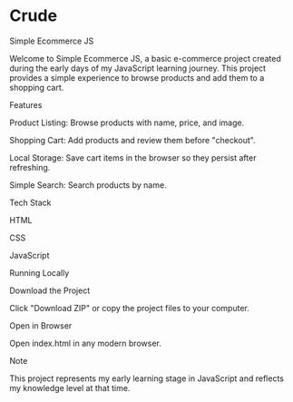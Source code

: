 # Crude 
Simple Ecommerce JS

Welcome to Simple Ecommerce JS, a basic e-commerce project created during the early days of my JavaScript learning journey. This project provides a simple experience to browse products and add them to a shopping cart.

Features

Product Listing: Browse products with name, price, and image.

Shopping Cart: Add products and review them before "checkout".

Local Storage: Save cart items in the browser so they persist after refreshing.

Simple Search: Search products by name.

Tech Stack

HTML

CSS

JavaScript

Running Locally

Download the Project

Click "Download ZIP" or copy the project files to your computer.

Open in Browser

Open index.html in any modern browser.

Note

This project represents my early learning stage in JavaScript and reflects my knowledge level at that time.
